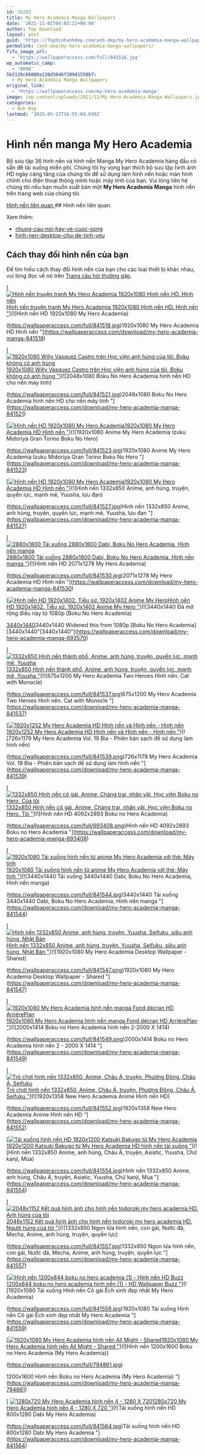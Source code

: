 ```yaml
---
id: 26282
title: My Hero Academia Manga Wallpapers
date: '2021-11-01T04:03:22+00:00'
author: Top Download
layout: post
guid: 'https://Tophinhanhdep.com/anh-dep/my-hero-academia-manga-wallpapers/'
permalink: /anh-dep/my-hero-academia-manga-wallpapers/
fifu_image_url:
  - 'https://wallpaperaccess.com/full/841516.jpg'
wp_automatic_camp:
  - '8098'
5b2120c66080a138d5046f209d1558b7:
  - My Hero Academia Manga Wallpapers
original_link:
  - 'https://wallpaperaccess.com/my-hero-academia-manga'
image: /wp-content/uploads/2021/11/My-Hero-Academia-Manga-Wallpapers.jpg
categories:
  - Ảnh Đẹp
lastmod: '2025-05-22T16:55:09.030Z'
---
```

# Hình nền manga My Hero Academia

Bộ sưu tập 36 hình nền và hình nền Manga My Hero Academia hàng đầu có sẵn để tải xuống miễn phí. Chúng tôi hy vọng bạn thích bộ sưu tập hình ảnh HD ngày càng tăng của chúng tôi để sử dụng làm hình nền hoặc màn hình chính cho điện thoại thông minh hoặc máy tính của bạn. Vui lòng liên hệ chúng tôi nếu bạn muốn xuất bản một **My Hero Academia Manga** hình nền trên trang web của chúng tôi.

[Hình nền liên quan ](#related) ## Hình nền liên quan.

   
 Xem thêm:

   
- [nhung-cau-noi-hay-ve-cuoc-song](https://tophinhanhdep.com/nhung-cau-noi-hay/nhung-cau-noi-hay-ve-cuoc-song/)
- [hinh-nen-desktop-chu-de-tinh-yeu](https://tophinhanhdep.com/anh-tinh-yeu/hinh-nen-desktop-chu-de-tinh-yeu/)

## Cách thay đổi hình nền của bạn

Để tìm hiểu cách thay đổi hình nền của bạn cho các loại thiết bị khác nhau, vui lòng đọc về nó trên [Trang câu hỏi thường gặp](https://tophinhanhdep.com/faq/).

  
[[![Hình nền truyện tranh My Hero Academia 1920x1080 Hình nền HD.  Hình nền](https://wallpaperaccess.com/full/841516.jpg)Hình nền truyện tranh My Hero Academia 1920x1080 Hình nền HD. Hình nền "](https://wallpaperaccess.com/download/my-hero-academia-manga-841516)](![Hình nền HD 1920x1080 My Hero Academia)

(https://wallpaperaccess.com/full/841518.jpg)1920x1080 My Hero Academia HD Hình nền "](https://wallpaperaccess.com/download/my-hero-academia-manga-841518)

[[![1920x1080 Willy Vasquez Castro trên Học viện anh hùng của tôi.  Boku không có anh hùng](https://wallpaperaccess.com/full/692882.jpg)1920x1080 Willy Vasquez Castro trên Học viện anh hùng của tôi. Boku không có anh hùng "](https://wallpaperaccess.com/download/my-hero-academia-manga-692882)](![2048x1080 Boku No Hero Academia hình nền HD cho nền máy tính)

(https://wallpaperaccess.com/full/841521.jpg)2048x1080 Boku No Hero Academia hình nền HD cho nền máy tính "](https://wallpaperaccess.com/download/my-hero-academia-manga-841521)

[[![Hình nền HD 1920x1080 My Hero Academia](https://wallpaperaccess.com/full/841522.jpg)1920x1080 My Hero Academia HD Hình nền "](https://wallpaperaccess.com/download/my-hero-academia-manga-841522)](![1920x1080 Anime My Hero Academia Izuku Midoriya Gran Torino Boku No Hero)

(https://wallpaperaccess.com/full/841523.jpg)1920x1080 Anime My Hero Academia Izuku Midoriya Gran Torino Boku No Hero "](https://wallpaperaccess.com/download/my-hero-academia-manga-841523)

[[![Hình nền HD 1920x1080 My Hero Academia](https://wallpaperaccess.com/full/841524.jpg)1920x1080 My Hero Academia HD Hình nền "](https://wallpaperaccess.com/download/my-hero-academia-manga-841524)](![Hình nền 1332x850 Anime, anh hùng, truyện, quyền lực, mạnh mẽ, Yuusha, lựu đạn)

(https://wallpaperaccess.com/full/841527.jpg)Hình nền 1332x850 Anime, anh hùng, truyện, quyền lực, mạnh mẽ, Yuusha, lựu đạn "](https://wallpaperaccess.com/download/my-hero-academia-manga-841527)

[[![2880x1800 Tải xuống 2880x1800 Dabi, Boku No Hero Academia, Hình nền manga](https://wallpaperaccess.com/full/841529.jpg)2880x1800 Tải xuống 2880x1800 Dabi, Boku No Hero Academia, Hình nền manga "](https://wallpaperaccess.com/download/my-hero-academia-manga-841529)](![Hình nền HD 2071x1278 My Hero Academia)

(https://wallpaperaccess.com/full/841530.jpg)2071x1278 My Hero Academia HD Hình nền "](https://wallpaperaccess.com/download/my-hero-academia-manga-841530)

[[![Hình nền HD 1920x1402.  Tiểu sử.  1920x1402 Anime My Hero](https://wallpaperaccess.com/full/841534.jpg)Hình nền HD 1920x1402. Tiểu sử. 1920x1402 Anime My Hero "](https://wallpaperaccess.com/download/my-hero-academia-manga-841534)](![3440x1440 Đã mở rộng điều này từ 1080p [Boku No Hero Academia)

[3440x1440](https://wallpaperaccess.com/full/693570.jpg)3440x1440 Widened this from 1080p \[Boku No Hero Academia\]\[3440x1440"\[3440x1440"](https://wallpaperaccess.com/download/my-hero-academia-manga-693570)

[[![1332x850 Hình nền thành phố, Anime, anh hùng, truyện, quyền lực, mạnh mẽ, Yuusha](https://wallpaperaccess.com/full/841536.jpg)1332x850 Hình nền thành phố, Anime, anh hùng, truyện, quyền lực, mạnh mẽ, Yuusha "](https://wallpaperaccess.com/download/my-hero-academia-manga-841536)](![675x1200 My Hero Academia Two Heroes Hình nền.  Cat with Monocle)

(https://wallpaperaccess.com/full/841537.jpg)675x1200 My Hero Academia Two Heroes Hình nền. Cat with Monocle "](https://wallpaperaccess.com/download/my-hero-academia-manga-841537)

[[![1920x1252 My Hero Academia HD Hình nền và Hình nền - Hình nền](https://wallpaperaccess.com/full/693403.png)1920x1252 My Hero Academia HD Hình nền và Hình nền - Hình nền "](https://wallpaperaccess.com/download/my-hero-academia-manga-693403)](![726x1179 My Hero Academia Vol.  19 Bìa - Phiên bản sạch để sử dụng làm hình nền)

(https://wallpaperaccess.com/full/841539.png)726x1179 My Hero Academia Vol. 19 Bìa - Phiên bản sạch để sử dụng làm hình nền "](https://wallpaperaccess.com/download/my-hero-academia-manga-841539)

[[![1332x850 Hình nền cô gái, Anime, Chàng trai, nhân vật, Học viện Boku no Hero, Của tôi](https://wallpaperaccess.com/full/841541.jpg)1332x850 Hình nền cô gái, Anime, Chàng trai, nhân vật, Học viện Boku no Hero, Tôi "](https://wallpaperaccess.com/download/my-hero-academia-manga-841541)](![Hình nền HD 4092x2893 Boku no Hero Academia)

(https://wallpaperaccess.com/full/693408.png)Hình nền HD 4092x2893 Boku no Hero Academia "](https://wallpaperaccess.com/download/my-hero-academia-manga-693408)

[[![1920x1080 Tải xuống hình nền từ anime My Hero Academia với thẻ: Máy tính](https://wallpaperaccess.com/full/841543.jpg)1920x1080 Tải xuống hình nền từ anime My Hero Academia với thẻ: Máy tính "](https://wallpaperaccess.com/download/my-hero-academia-manga-841543)](![3440x1440 Tải xuống 3440x1440 Dabi, Boku No Hero Academia, Hình nền manga)

(https://wallpaperaccess.com/full/841544.jpg)3440x1440 Tải xuống 3440x1440 Dabi, Boku No Hero Academia, Hình nền manga "](https://wallpaperaccess.com/download/my-hero-academia-manga-841544)

[[![Hình nền 1332x850 Anime, anh hùng, truyện, Yuusha, Seifuku, siêu anh hùng, Nhật Bản](https://wallpaperaccess.com/full/841546.jpg)Hình nền 1332x850 Anime, anh hùng, truyện, Yuusha, Seifuku, siêu anh hùng, Nhật Bản "](https://wallpaperaccess.com/download/my-hero-academia-manga-841546)](![1920x1080 My Hero Academia Desktop Wallpaper - Shared)

(https://wallpaperaccess.com/full/841547.png)1920x1080 My Hero Academia Desktop Wallpaper - Shared "](https://wallpaperaccess.com/download/my-hero-academia-manga-841547)

[[![1920x1080 My Hero Academia hình nền manga Fond décran HD ArrièrePlan](https://wallpaperaccess.com/full/841548.jpg)1920x1080 My Hero Academia hình nền manga Fond décran HD ArrièrePlan "](https://wallpaperaccess.com/download/my-hero-academia-manga-841548)](![2000x1414 Boku no Hero Academia hình nền 2-2000 X 1414)

(https://wallpaperaccess.com/full/841549.png)2000x1414 Boku no Hero Academia hình nền 2 - 2000 X 1414 "](https://wallpaperaccess.com/download/my-hero-academia-manga-841549)

[[![Trò chơi hình nền 1332x850, Anime, Châu Á, truyện, Phương Đông, Châu Á, Seifuku](https://wallpaperaccess.com/full/841550.jpg)Trò chơi hình nền 1332x850, Anime, Châu Á, truyện, Phương Đông, Châu Á, Seifuku "](https://wallpaperaccess.com/download/my-hero-academia-manga-841550)](![1920x1358 New Hero Academia Anime Hình nền HD)

(https://wallpaperaccess.com/full/841552.jpg)1920x1358 New Hero Academia Anime Hình nền HD "](https://wallpaperaccess.com/download/my-hero-academia-manga-841552)

[[![Tải xuống hình nền HD 1920x1200 Katsuki Bakugo từ My Hero Academia](https://wallpaperaccess.com/full/841553.jpg)1920x1200 Katsuki Bakugo từ My Hero Academia HD hình nền tải xuống "](https://wallpaperaccess.com/download/my-hero-academia-manga-841553)](![Hình nền 1332x850 Anime, anh hùng, Châu Á, truyện, Asiatic, Yuusha, Chữ kanji, Mùa)

(https://wallpaperaccess.com/full/841554.jpg)Hình nền 1332x850 Anime, anh hùng, Châu Á, truyện, Asiatic, Yuusha, Chữ kanji, Mùa "](https://wallpaperaccess.com/download/my-hero-academia-manga-841554)

[[![2048x1152 Kết quả hình ảnh cho hình nền todoroki my hero academia HD.  Anh hùng của tôi](https://wallpaperaccess.com/full/797176.jpg)2048x1152 Kết quả hình ảnh cho hình nền todoroki my hero academia HD. Người hùng của tôi "](https://wallpaperaccess.com/download/my-hero-academia-manga-797176)](![1332x850 Ngọn lửa hình nền, con gái, Nước đá, Mecha, Anime, anh hùng, truyện, quyền lực)

(https://wallpaperaccess.com/full/841557.jpg)1332x850 Ngọn lửa hình nền, con gái, Nước đá, Mecha, Anime, anh hùng, truyện, quyền lực "](https://wallpaperaccess.com/download/my-hero-academia-manga-841557)

[[![Hình nền 1200x844 boku no hero academia (1) - Hình nền HD Buzz](https://wallpaperaccess.com/full/841558.png)1200x844 boku no hero academia hình nền (1) - HD Wallpaper Buzz "](https://wallpaperaccess.com/download/my-hero-academia-manga-841558)](![1920x1080 Tải xuống Hình nền Cô gái Ếch xinh đẹp nhất My Hero Academia)

(https://wallpaperaccess.com/full/841559.jpg)1920x1080 Tải xuống Hình nền Cô gái Ếch xinh đẹp nhất My Hero Academia "](https://wallpaperaccess.com/download/my-hero-academia-manga-841559)

[[![1920x1080 My Hero Academia hình nền All Might - Shared](https://wallpaperaccess.com/full/841561.jpg)1920x1080 My Hero Academia hình nền All Might - Shared "](https://wallpaperaccess.com/download/my-hero-academia-manga-841561)](![Hình nền 1200x1600 Boku no Hero Academia (My Hero Academia))

(https://wallpaperaccess.com/full/794861.jpg)

1200x1600 Hình nền Boku no Hero Academia (My Hero Academia) "](https://wallpaperaccess.com/download/my-hero-academia-manga-794861)

[ [![1280x720 My Hero Academia hình nền 4 - 1280 X 720](https://wallpaperaccess.com/full/841563.jpg)1280x720 My Hero Academia hình nền 4 - 1280 X 720 "](https://wallpaperaccess.com/download/my-hero-academia-manga-841563)](![Tải xuống hình nền HD 800x1280 Dabi My Hero Academia)

(https://wallpaperaccess.com/full/841564.jpg)Tải xuống hình nền HD 800x1280 Dabi My Hero Academia "](https://wallpaperaccess.com/download/my-hero-academia-manga-841564)
